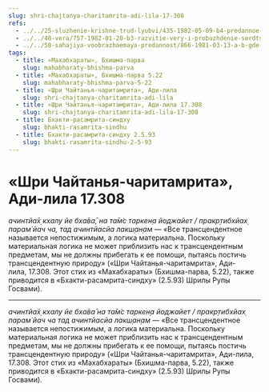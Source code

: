 ```yaml
---
slug: shri-chajtanya-charitamrita-adi-lila-17-308
refs:
  - ../../25-sluzhenie-krishne-trud-lyubvi/435-1982-05-09-b4-predannoe-sluzhenie-kak-osnova-soprikosnoveniya-s-bezgranichnym-i-trud-lyubvi-v-shrimad-bhagavatam.md
  - ../../48-vera/757-1982-01-20-b3-razvitie-very-i-probuzhdenie-serdtsa.md
  - ../../58-sahajiya-voobrazhaemaya-predannost/866-1981-03-13-a-b-gde-angely-stupit-ne-smeyut.md
tags:
  - title: «Махабхараты», Бхишма-парва
    slug: mahabharaty-bhishma-parva
  - title: «Махабхараты», Бхишма-парва 5.22
    slug: mahabharaty-bhishma-parva-5-22
  - title: «Шри Чайтанья-чаритамрита», Ади-лила
    slug: shri-chajtanya-charitamrita-adi-lila
  - title: «Шри Чайтанья-чаритамрита», Ади-лила 17.308
    slug: shri-chajtanya-charitamrita-adi-lila-17-308
  - title: Бхакти-расамрита-синдху
    slug: bhakti-rasamrita-sindhu
  - title: Бхакти-расамрита-синдху 2.5.93
    slug: bhakti-rasamrita-sindhu-2-5-93
---
```


# «Шри Чайтанья-чаритамрита», Ади-лила 17.308

*ачинтйа̄х̣ кхалу йе бха̄ва̄, на та̄м̇с таркен̣а йоджайет / пракр̣тибхйах̣ парам̇ йач ча, тад ачинтйасйа лакш̣ан̣ам* — «Все трансцендентное называется непостижимым, а логика материальна. Поскольку материальная логика не может приблизить нас к трансцендентным предметам, мы не должны прибегать к ее помощи, пытаясь постичь трансцендентную природу» («Шри Чайтанья-чаритамрита», Ади-лила, 17.308. Этот стих из «Махабхараты» (Бхишма-парва, 5.22), также приводится в «Бхакти-расамрита-синдху» (2.5.93) Шрилы Рупы Госвами).

---

*ачинтйа̄х̣ кхалу йе бха̄ва̄ на та̄м̇с таркен̣а йоджайет / пракр̣тибхйах̣ парам̇ йач ча тад ачинтйасйа лакш̣ан̣ам* — «Все трансцендентное называется непостижимым, а логика материальна. Поскольку материальная логика не может приблизить нас к трансцендентным предметам, мы не должны прибегать к ее помощи, пытаясь постичь трансцендентную природу» («Шри Чайтанья-чаритамрита», Ади-лила, 17.308. Этот стих из «Махабхараты» (Бхишма-парва, 5.22), также приводится в «Бхакти-расамрита-синдху» (2.5.93) Шрилы Рупы Госвами).

